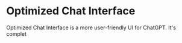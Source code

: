 # Optimized Chat Interface

Optimized Chat Interface is a more user-friendly UI for ChatGPT. It's complet
